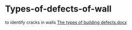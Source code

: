 # Types-of-defects-of-wall
to identify cracks in walls
[The types of building defects.docx](https://github.com/Kanagarathinam10/Types-of-defects-of-wall/files/7685033/The.types.of.building.defects.docx)
